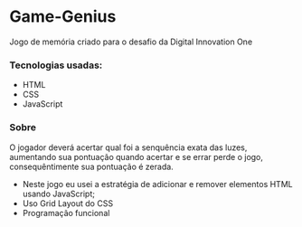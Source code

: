 # Game-Genius
Jogo de memória criado para o desafio da Digital Innovation One

### Tecnologias usadas:
 - HTML
 - CSS
 - JavaScript

### Sobre
O jogador deverá acertar qual foi a senquência exata das luzes, aumentando sua pontuação quando acertar e se errar perde o jogo, consequêntimente sua pontuação é zerada.

 - Neste jogo eu usei a estratégia de adicionar e remover elementos HTML usando JavaScript;
 - Uso Grid Layout do CSS
 - Programação funcional
